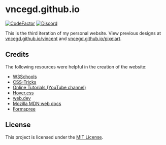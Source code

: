 # vncegd.github.io
[![CodeFactor](https://www.codefactor.io/repository/github/vncegd/vncegd.github.io/badge)](https://www.codefactor.io/repository/github/vncegd/vncegd.github.io)
[![Discord](https://discordapp.com/api/guilds/679031569473732732/widget.png?style=shield)](https://discord.gg/daZUt2d)

This is the third iteration of my personal website.
View previous designs at [vncegd.github.io/vincent](https://vncegd.github.io/vincent) and [vncegd.github.io/pixelart](https://vncegd.github.io/pixelart).

## Credits

The following resources were helpful in the creation of the website:

* [W3Schools](https://www.w3schools.com/)
* [CSS-Tricks](https://css-tricks.com/)
* [Online Tutorials (YouTube channel)](https://www.youtube.com/channel/UCbwXnUipZsLfUckBPsC7Jog)
* [Hover.css](http://ianlunn.github.io/Hover/)
* [web.dev](https://web.dev/)
* [Mozilla MDN web docs](https://developer.mozilla.org/)
* [Formspree](https://formspree.io/)

## License
This project is licensed under the [MIT License](LICENSE).

